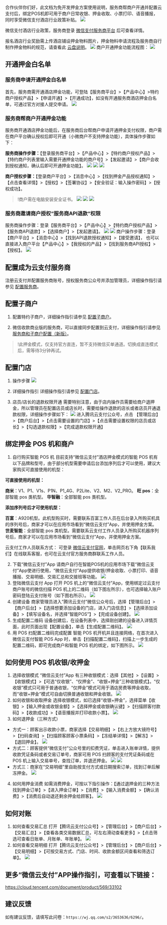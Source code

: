 合作伙伴你们好，此文档为免开发押金方案使用说明，服务商帮商户开通并配置云支付后，绑定POS机即可用于商户日常收银、押金收取、小票打印、语音播报，同时享受微信支付酒店行业政策补贴。
![](https://main.qcloudimg.com/raw/2a8bf285af4234a7962243800e87e991.png)

微信支付酒店行业政策，服务商登录 [微信支付服务商平台](https://pay.weixin.qq.com/index.php/extend/commissionapply/show_commission_special_industry_qa) 后可查看详情。

报名酒店行业奖励需上传酒店铺设押金物料图片，押金物料申请流程及服务商自行制作押金物料的规范，请查看此 [云盘说明](https://share.weiyun.com/5P2KMpG)。
![](https://main.qcloudimg.com/raw/3f58c820c9068736d7bb79b445c6c8fb.png)
商户开通押金功能流程图：
![](https://main.qcloudimg.com/raw/d8cde1d79368c11f499105ae84c51262.png)

## 开通押金白名单
### 服务商申请开通押金白名单
首先，服务商需开通酒店押金功能，可登陆【服务商平台】>【产品中心】>特约商户授权产品】>【申请开通】>【开通成功】，如没有开通服务商酒店押金白名单，可通过官方对接人提交申请。
![](https://main.qcloudimg.com/raw/3a1758000f223e9644de49c9bce863aa.png)
### 服务商帮商户开通押金功能
服务商开通酒店押金功能后，在服务商后台帮商户申请开通押金支付权限，商户需在商户平台确认授权后即可开通（小微商户不支持押金功能），具体操作步骤如下：
 
 **服务商操作步骤：**【登录服务商平台】>【产品中心】>【特约商户授权产品】>【特约商户列表里输入需要开通押金功能的商户号】>【发起邀请】>【商户会收到授权通知，确认后即可开通押金功能】。
![](https://main.qcloudimg.com/raw/be0d05bc51a0815e2d2e46fb58783f18.png)
![](https://main.qcloudimg.com/raw/14debf5cf4010ab2cc290b2ce0d50deb.png)
![](https://main.qcloudimg.com/raw/36a067d23d809430e0b657383ac3b715.png)

**商户授权步骤：**【登录商户平台】>【消息中心】>【找到押金产品授权通知】>【点击查看详情】>【授权】>【签署协议】>【安全验证：输入操作密码】>【授权成功】。

>!商户需在电脑安装安全证书。
![](https://main.qcloudimg.com/raw/7574bbeefb0aaef28a9a9f7479cbd9e6.png)
![](https://main.qcloudimg.com/raw/2391e4b292126f76a58ddc5bfc57ef21.png)
![](https://main.qcloudimg.com/raw/c6d182cf4849947c7a041daaccc37c0f.png)
### 服务商邀请商户授权“服务商API退款“权限
服务商操作步骤：登录【服务商平台】>【产品中心】>【特约商户授权产品】>【服务商API退款】>【选择商户】>【发起邀请】。
![](https://main.qcloudimg.com/raw/b0c1035c6b484c0ccf257e157695eaa4.png)
![](https://main.qcloudimg.com/raw/7f79507fc40d9a06a8f496d6515b36c7.png)
商户操作步骤：登录【商户平台】>【消息中心】>【找到API退款授权通知】>【接受邀请】，
也可以直接进入商户平台【产品中心】>【我授权的产品】>【找到服务商API授权】>【授权】。
![](https://main.qcloudimg.com/raw/cabab61200625821bcc3c356567001e1.png)
## 配置成为云支付服务商
注册云支付并配置服务商账号，授权服务商公众号并添加管理员，详细操作指引请参见 [配置服务商](https://cloud.tencent.com/document/product/569/9796)。

## 配置子商户
1. 配置特约子商户，详细操作指引请参见 [配置子商户](https://cloud.tencent.com/document/product/569/9795)。

2. 微信收款商业版的服务商，可以直接同步配置到云支付，详细操作指引请参见 [服务商和子商户配置（新版）](https://cloud.tencent.com/document/product/569/18788)。

>!此押金模式，仅支持官方直连，暂不支持微信买单通道。切换成直连模式后，需等待3分钟再试。

## 配置门店
1. 操作步骤
![](https://main.qcloudimg.com/raw/c02b755cf85de738ecd2565a0f4b34d9.png)
2. 详细操作指引
详细操作指引请参见 [配置门店](https://cloud.tencent.com/document/product/569/9797)。

3. 店员/店长的退款权限开通
需要特别注意，由于店内操作员需要给商户退押金，所以管理员在配置店员或店长时，需要给操作退款的店长或者店员开通退款权限，详细操作步骤如下：
 ![](https://main.qcloudimg.com/raw/59f8dc734f527f5c0acb0ae20b59eadb.png)
 进入腾讯云支付公众号，点击 【管理后台】>【商户后台】>【点击需要设置的门店】>【点击需要设置权限的店员或店长】>【勾选退款权限】>【完成退款权限开通】

## 绑定押金 POS 机和商户
1. 自行购买智能 POS 机
目前支持“微信云支付”酒店押金模式的智能 POS 机有以下品牌和型号，由于部分机型需要申请后台添加序列后才可以使用，建议大家购买可直接使用的机型：

 **可直接使用的机型：**
 
 **商米**：V1、P1、V1s、P1N、P1_4G、P2Lite、V2、M2、V2_PRO。
**旺 pos**：全部智能 pos 类机型。
**华智融**：全部智能 pos 类机型。

 **添加序列号后才可使用机型：**
 
 **百富**：A920机型。此机型购买时，需要联系百富工作人员在后台录入所购买机具的序列号后，商家才可以在应用市场看到“微信云支付”App，并使用押金方案。
**世麦智能**：全部智能 pos 类机型。需要联系云支付工作人员录入所购买机器序列号后，商家才可以在应用市场看到“微信云支付”App，并使用押金方案。

 云支付工作人员联系方式：
可登录 [微信云支付官网](https://cloud.tencent.com/solution/qcloudpay)，单击网页右下角【联系我们】在线联系客服，也可在云支付官方服务商群联系工作人员。

2. 下载“微信云支付”App
请商户自行在智能POS机的应用市场下载“微信云支付”App使进行使用，“微信云支付”App提供收银/押金收取、小票打印、语音播报、交易明细、交易汇总和交接班等功能。
![](https://main.qcloudimg.com/raw/6dc128c9e93d0888af8564c19ba85491.png)
3. 登陆微信云支付 App
打开 POS 机上的“微信云支付”App，使用绑定过云支付商户账号的微信扫描 POS 机上的二维码（如下图左所示），也可选择输入账户密码登陆云支付账号（如下图右所示）。
![](https://main.qcloudimg.com/raw/23443198ef66537462fd4cca20fe691c.png)
4. 创建设备
商家管理员进入”腾讯云支付”微信公众号后，选择【管理后台】>【商户后台】>【选择想要添加设备的门店，进入门店信息】>【选择添加设备】>【填写设备名，并选择“智能POS”】>【完成设备创建】。
![](https://main.qcloudimg.com/raw/8f49718b1845fe0f609dfdedbbf199da.png)
5. 生成配置二维码 
设备创建后，在设备列表中，选择刚创建的设备进入详情页面，此时页面出现【配置设备】，单击【生成配置二维码】。
![](https://main.qcloudimg.com/raw/f02ac541cff22b1490d2e9e39a26ecdc.png)
6. 用 POS 扫配置二维码完成配置
智能 POS 机开机并且连接网络，在首次进入微信云支付智能 POS App 时，单击【扫描配置二维码】，扫描上一步生成的配置二维码，即可完成商户和智能 POS 机的绑定，如下图所示。
![](https://main.qcloudimg.com/raw/1d57baec42e84055e3f56717e725e45c.png)

## 如何使用 POS 机收银/收押金
1. 选择收银模式
“微信云支付”App 有三种收银模式：选择【其他】>【设置】>【收银模式】>【可选“仅收银”、“仅押金”、“收银+押金”三种收银模式】。“仅收银”模式只可用于普通收银，“仅押金”模式可用于酒店房费等押金收取，而“收银+押金”模式可自由切换普通收银和押金收银。
![](https://main.qcloudimg.com/raw/59908acde591845461c2e7da1a304024.png)
2. 如何收银和收取押金
选择收银模式，如已选择“收银+押金”，选择菜单【收银】>【输入押金或收银金额】>【选择押金或收银确认键】>【扫描顾客付款码】>【收款成功】>【语音播报并打印收款小票】。
![](https://main.qcloudimg.com/raw/14da7f07daa888e8aef8bbaaba3a66e7.png)
3. 如何退押金（三种方式）
 - 方式一：顾客出示收款小票，商家选择【交易明细】>【右上方放大镜符号】>【扫码查询】>【扫描顾客顾客小票条码】>【冻结单详情】>【解冻】>【退回押金】。
![](https://main.qcloudimg.com/raw/58f280529d6cf39ddf942f1458a48baf.png)
 - 方式二：顾客提供“微信支付”公众号里的扣费凭证，单击进入账单详情，提供收款凭证条码或者交易订单号，商家可用 POS 扫顾客的支付凭证条码或在 POS 机上输入交易单号，查找订单，并退还押金。
![](https://main.qcloudimg.com/raw/abbc5af0b6cb23d4d0e0171c151d9a76.png)
![](https://main.qcloudimg.com/raw/fd7028e3aed58966c58ee1586c46ca44.png)
 - 方式三：商家在“交易明细”里自助按支付方式或日期搜索订单，找到订单后解冻押金。
![](https://main.qcloudimg.com/raw/a6aa7b6c53ae5b838a8864a91f8c935f.png)
4. 如何用押金消费
如需消费押金，可按以下指引操作：【通过退押金的三种方法找到押金订单】>【进入押金订单】>【消费】>【输入消费金额】>【确认消费】>【消费后自动退还剩余押金给顾客】。
![](https://main.qcloudimg.com/raw/3efad2f0376746b7cbb6d42535825f11.png)

## 如何对账
1. 如何查看交易汇总
打开【腾讯云支付公众号】>【管理后台】>【商户后台】>【交易汇总】>【查看各类交易数据汇总，可左右滑动查看更多】>【点击筛选可查看日账单、月账单、年账单】。
![](https://main.qcloudimg.com/raw/acc32c00f58293ab40fb8ba3c47776e9.png)
2. 如何查看交易明细
打开【腾讯云支付公众号】>【管理后台】>【商户后台】>【交易明细】>【可按交易方式、门店、时间、收款金额区间查看和筛选订单】。
![](https://main.qcloudimg.com/raw/22f38b81ae88fc509e6ec8c431e22ed5.png)
## 更多“微信云支付”APP操作指引，可查看以下链接：
https://cloud.tencent.com/document/product/569/33102 
## 建议反馈
如有建议反馈，请填写此问卷：`https://wj.qq.com/s2/3653636/6296/`。
